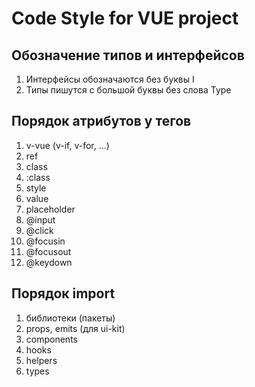 # Code Style for VUE project

## Обозначение типов и интерфейсов

1. Интерфейсы обозначаются без буквы I
2. Типы пишутся с большой буквы без слова Type


## Порядок атрибутов у тегов

1. v-vue (v-if, v-for, ...)
2. ref
3. class
4. :class
5. style
6. value
7. placeholder
8. @input
9. @click
10. @focusin
11. @focusout
12. @keydown


## Порядок import

1. библиотеки (пакеты)
2. props, emits (для ui-kit)
3. components
4. hooks
5. helpers
6. types

